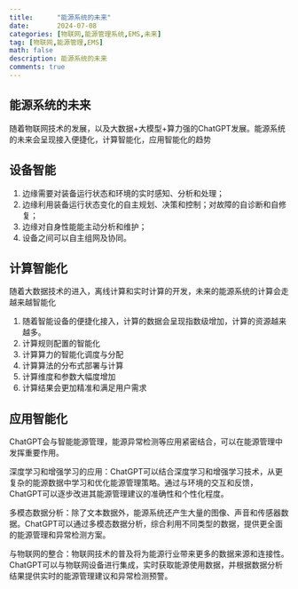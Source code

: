 ```yaml
---
title:      "能源系统的未来"
date:       2024-07-08
categories: [物联网,能源管理系统,EMS,未来]
tag: [物联网,能源管理,EMS]
math: false
description: 能源系统的未来
comments: true
---
```


## 能源系统的未来

随着物联网技术的发展，以及大数据+大模型+算力强的ChatGPT发展。能源系统的未来会呈现接入便捷化，计算智能化，应用智能化的趋势

## 设备智能

1. 边缘需要对装备运行状态和环境的实时感知、分析和处理；
2. 边缘利用装备运行状态变化的自主规划、决策和控制；对故障的自诊断和自修复；
3. 边缘对自身性能能主动分析和维护；
4. 设备之间可以自主组网及协同。

## 计算智能化
随着大数据技术的进入，离线计算和实时计算的开发，未来的能源系统的计算会走越来越智能化
1. 随着智能设备的便捷化接入，计算的数据会呈现指数级增加，计算的资源越来越多。
2. 计算规则配置的智能化
3. 计算算力的智能化调度与分配
4. 计算算法的分布式部署与计算
5. 计算维度和参数大幅度增加
6. 计算结果会更加精准和满足用户需求

## 应用智能化
ChatGPT会与智能能源管理，能源异常检测等应用紧密结合，可以在能源管理中发挥重要作用。

深度学习和增强学习的应用：ChatGPT可以结合深度学习和增强学习技术，从更复杂的能源数据中学习和优化能源管理策略。通过与环境的交互和反馈，ChatGPT可以逐步改进其能源管理建议的准确性和个性化程度。

多模态数据分析：除了文本数据外，能源系统还产生大量的图像、声音和传感器数据。ChatGPT可以通过多模态数据分析，综合利用不同类型的数据，提供更全面的能源管理和异常检测方案。

与物联网的整合：物联网技术的普及将为能源行业带来更多的数据来源和连接性。ChatGPT可以与物联网设备进行集成，实时获取能源使用数据，并根据数据分析结果提供实时的能源管理建议和异常检测预警。
